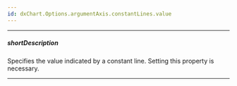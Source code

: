 ```yaml
---
id: dxChart.Options.argumentAxis.constantLines.value
---
```

---
##### shortDescription
Specifies the value indicated by a constant line. Setting this property is necessary.

---
